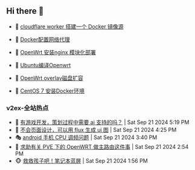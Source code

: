 ## Hi there 👋

<!--
**dkyg666/dkyg666** is a ✨ _special_ ✨ repository because its `README.md` (this file) appears on your GitHub profile.

Here are some ideas to get you started:

- 🔭 I’m currently working on ...
- 🌱 I’m currently learning ...
- 👯 I’m looking to collaborate on ...
- 🤔 I’m looking for help with ...
- 💬 Ask me about ...
- 📫 How to reach me: ...
- 😄 Pronouns: ...
- ⚡ Fun fact: ...
-->

<!-- BLOG-POST-LIST:START -->
- 🦩 [cloudflare worker 搭建一个 Docker 镜像源](http://blog.1996099.xyz/archives/cloudflare-worker-da-jian-yi-ge-docker-jing-xiang-zhan) 

- 🚦 [Docker配置网络代理](http://blog.1996099.xyz/archives/dockerpei-zhi-wang-luo-dai-li) 

- 🫶 [OpenWrt 安装nginx 模块化部署](http://blog.1996099.xyz/archives/openwrt-an-zhuang-nginx-mo-kuai-hua-bu-shu) 

- 🦄 [Ubuntu编译Openwrt](http://blog.1996099.xyz/archives/ubuntuzi-bian-yi-openwrt) 

- 🐻 [OpenWrt overlay磁盘扩容](http://blog.1996099.xyz/archives/openwrt-overlay) 

- 🤖 [CentOS 7 安装Docker环境](http://blog.1996099.xyz/archives/centos-docker) 
<!-- BLOG-POST-LIST:END -->

### v2ex-全站热点
<!-- v2ex:START -->
- 🥸 [有游戏开发，策划过程中需要 ai 支持的吗？](https://www.v2ex.com/t/1074733#reply0) | Sat Sep 21 2024 5:19 PM
- 🤗 [不会页面设计，可以用 flux 生成 ui 图](https://www.v2ex.com/t/1074731#reply1) | Sat Sep 21 2024 4:25 PM
- 🎭 [android 手机 CPU 调频问题](https://www.v2ex.com/t/1074723#reply0) | Sat Sep 21 2024 3:40 PM
- 🥷 [求助有关 PVE 下的 OpenWRT 做主路由这件事](https://www.v2ex.com/t/1074716#reply6) | Sat Sep 21 2024 2:54 PM
- 🐵 [救救孩子吧！笔记本蓝屏](https://www.v2ex.com/t/1074702#reply2) | Sat Sep 21 2024 1:56 PM<!-- v2ex:END -->

